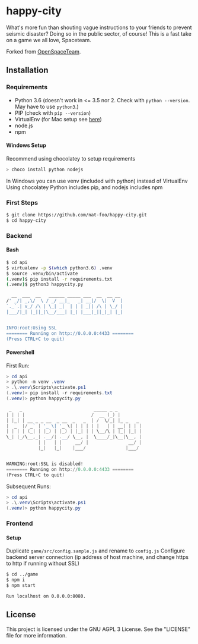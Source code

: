 # happy-city
What's more fun than shouting vague instructions to your friends to prevent seismic disaster? Doing so in the public sector, of course! This is a fast take on a game we all love, Spaceteam.

Forked from [OpenSpaceTeam](https://github.com/openspaceteam).

## Installation
### Requirements
- Python 3.6 (doesn't work in <= 3.5 nor 2. Check with `python --version`. May have to use `python3`.)
- PIP (check with `pip --version`)
- VirtualEnv (for Mac setup see [here](https://sourabhbajaj.com/mac-setup/Python/virtualenv.html))
- node.js
- npm

#### Windows Setup
Recommend using chocolatey to setup requirements

```powershell
> choco install python nodejs
```

In Windows you can use venv (included with python) instead of VirtualEnv
Using chocolatey Python includes pip, and nodejs includes npm

### First Steps
```bash
$ git clone https://github.com/nat-foo/happy-city.git
$ cd happy-city
```

### Backend
#### Bash
```bash
$ cd api
$ virtualenv -p $(which python3.6) .venv
$ source .venv/bin/activate
(.venv)$ pip install -r requirements.txt
(.venv)$ python3 happycity.py

  __  ___  __   ______ _____ ___  __  __ __
/' _/| _,\/  \ / _/ __|_   _| __|/  \|  V  |
`._`.| v_/ /\ | \_| _|  | | | _|| /\ | \_/ |
|___/|_| |_||_|\__/___| |_| |___|_||_|_| |_|


INFO:root:Using SSL
======== Running on http://0.0.0.0:4433 ========
(Press CTRL+C to quit)
```

#### Powershell

First Run:

```powershell
> cd api
> python -m venv .venv
> .\.venv\Scripts\activate.ps1
(.venv)> pip install -r requirements.txt
(.venv)> python happycity.py

 _   _                           _____ _ _
| | | |                         /  __ (_) |
| |_| | __ _ _ __  _ __  _   _  | /  \/_| |_ _   _
|  _  |/ _` | '_ \| '_ \| | | | | |   | | __| | | |
| | | | (_| | |_) | |_) | |_| | | \__/\ | |_| |_| |
\_| |_/\__,_| .__/| .__/ \__, |  \____/_|\__|\__, |
            | |   | |     __/ |               __/ |
            |_|   |_|    |___/               |___/


WARNING:root:SSL is disabled!
======== Running on http://0.0.0.0:4433 ========
(Press CTRL+C to quit)
```

Subsequent Runs:

```powershell
> cd api
> .\.venv\Scripts\activate.ps1
(.venv)> python happycity.py
```

### Frontend
#### Setup
Duplicate `game/src/config.sample.js` and rename to `config.js`
Configure backend server connection (ip address of host machine, and change https to http if running without SSL)

```bash
$ cd ../game
$ npm i
$ npm start

Run localhost on 0.0.0.0:8080.
```

## License
This project is licensed under the GNU AGPL 3 License. See the "LICENSE" file for more information.

